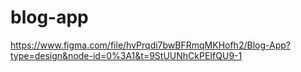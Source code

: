 # blog-app
https://www.figma.com/file/hvPrqdi7bwBFRmqMKHofh2/Blog-App?type=design&node-id=0%3A1&t=9StUUNhCkPEIfQU9-1

